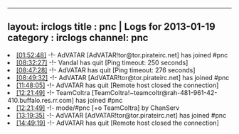 
---
layout: irclogs
title : pnc | Logs for 2013-01-19
category : irclogs
channel: pnc
---
<li class="logitem"><a href="#01:52:48" name="01:52:48" class="time">[01:52:48]</a> -!- <span class="join">AdVATAR</span> [AdVATAR!tor@tor.pirateirc.net] has joined #pnc </li>
<li class="logitem"><a href="#08:32:27" name="08:32:27" class="time">[08:32:27]</a> -!- <span class="quit">Vandal</span> has quit [Ping timeout: 250 seconds] </li>
<li class="logitem"><a href="#08:47:28" name="08:47:28" class="time">[08:47:28]</a> -!- <span class="quit">AdVATAR</span> has quit [Ping timeout: 276 seconds] </li>
<li class="logitem"><a href="#08:49:32" name="08:49:32" class="time">[08:49:32]</a> -!- <span class="join">AdVATAR</span> [AdVATAR!tor@tor.pirateirc.net] has joined #pnc </li>
<li class="logitem"><a href="#11:48:05" name="11:48:05" class="time">[11:48:05]</a> -!- <span class="quit">AdVATAR</span> has quit [Remote host closed the connection] </li>
<li class="logitem"><a href="#12:21:49" name="12:21:49" class="time">[12:21:49]</a> -!- <span class="join">TeamColtra</span> [TeamColtra!~teamcoltr@rah-481-961-42-410.buffalo.res.rr.com] has joined #pnc </li>
<li class="logitem"><a href="#12:21:49" name="12:21:49" class="time">[12:21:49]</a> -!- mode/<span class="mode">#pnc</span> [+o TeamColtra] by ChanServ </li>
<li class="logitem"><a href="#13:19:35" name="13:19:35" class="time">[13:19:35]</a> -!- <span class="join">AdVATAR</span> [AdVATAR!tor@tor.pirateirc.net] has joined #pnc </li>
<li class="logitem"><a href="#14:49:19" name="14:49:19" class="time">[14:49:19]</a> -!- <span class="quit">AdVATAR</span> has quit [Remote host closed the connection] </li>


